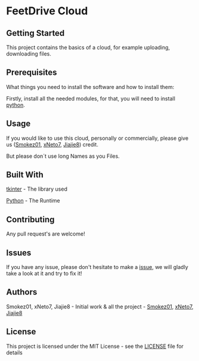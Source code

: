 # FeetDrive Cloud

## Getting Started

This project contains the basics of a cloud, for example uploading, downloading files.

## Prerequisites

What things you need to install the software and how to install them:

Firstly, install all the needed modules, for that, you will need to install [python](https://www.python.org/downloads/).

## Usage

If you would like to use this cloud, personally or commercially, please give us ([Smokez01](https://github.com/Smokez01), [xNeto7](https://github.com/xNeto7), [Jiajie8](https://github.com/Jiajie8)) credit.

But please don´t use long Names as you Files.

## Built With

[tkinter](https://docs.python.org/3/library/tkinter.html) - The library used

[Python](https://www.python.org/) - The Runtime

## Contributing
Any pull request's are welcome!

## Issues

If you have any issue, please don't hesitate to make a [issue](https://github.com/Smokez01/Projekt/issues), we will gladly take a look at it and try to fix it!

## Authors

Smokez01, xNeto7, Jiajie8 - Initial work & all the project - [Smokez01](https://github.com/Smokez01), [xNeto7](https://github.com/xNeto7), [Jiajie8](https://github.com/Jiajie8)

## License

This project is licensed under the MIT License - see the [LICENSE](https://github.com/Smokez01/Projekt/blob/main/LICENSE) file for details
